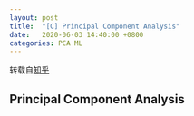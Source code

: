 ```yaml
---
layout: post
title:  "[C] Principal Component Analysis"
date:   2020-06-03 14:40:00 +0800
categories: PCA ML 
---
```


转载自[知乎]()

## Principal Component Analysis